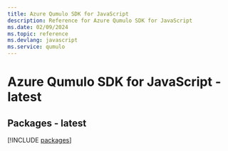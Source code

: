 ```yaml
---
title: Azure Qumulo SDK for JavaScript
description: Reference for Azure Qumulo SDK for JavaScript
ms.date: 02/09/2024
ms.topic: reference
ms.devlang: javascript
ms.service: qumulo
---
```

# Azure Qumulo SDK for JavaScript - latest
## Packages - latest
[!INCLUDE [packages](qumulo-index.md)]